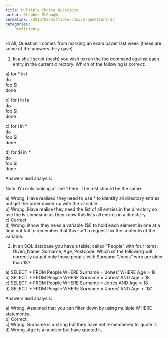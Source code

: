 ```yaml
---
title: Multiple Choice Questions
author: Stephen McGough
permalink: /2013/02/multiple-choice-questions-3/
categories:
  - Proficiency
---
```

Hi All, Question 1 comes from marking an exam paper last week (these are some of the answers they gave).

1) In a shell script (bash) you wish to run the foo command against each entry in the current directory. Which of the following is correct:

a) for * in i  
do  
foo $i  
done

b) for i in ls  
do  
foo $i  
done

c) for i in *  
do  
foo $i  
done

d) for $i in *  
do  
foo $i  
done

Answers and analysis:

Note: I&#8217;m only looking at line 1 here. The rest should be the same.

a) Wrong. Have realised they need to use * to identify all directory entries but get the order mixed up with the variable.  
b) Wrong. Have realise they need the list of all entries in the directory so use the ls command as they know this lists all entries in a directory.  
c) Correct  
d) Wrong. Know they need a variable ($i) to hold each element in one at a time but fail to remember that this isn&#8217;t a request for the contents of the variable.

2) In an SQL database you have a table, called &#8220;People&#8221; with four items: Given_Name, Surname, Age, Postcode. Which of the following will correctly output only those people with Surname &#8220;Jones&#8221; who are older than 18?

a) SELECT * FROM People WHERE Surname = &#8216;Jones&#8217; WHERE Age > 18  
b) SELECT * FROM People WHERE Surname = &#8216;Jones&#8217; AND Age > 18  
c) SELECT * FROM People WHERE Surname = Jones AND Age > 18  
d) SELECT * FROM People WHERE Surname = &#8216;Jones&#8217; AND Age > &#8217;18&#8217;

Answers and analysis:

a) Wrong. Assumed that you can filter down by using multiple WHERE statements.  
b) Correct.  
c) Wrong. Surname is a string but they have not remembered to quote it.  
d) Wrong. Age is a number but have quoted it.

&nbsp;
